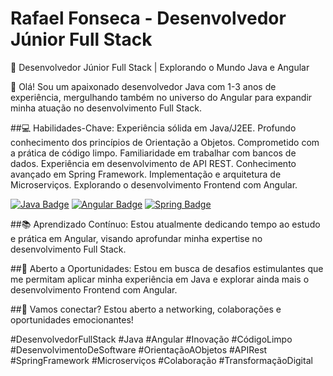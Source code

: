 <h1>Rafael Fonseca - Desenvolvedor Júnior Full Stack</h1>
🚀 Desenvolvedor Júnior Full Stack | Explorando o Mundo Java e Angular

👋 Olá! Sou um apaixonado desenvolvedor Java com 1-3 anos de experiência, mergulhando também no universo do Angular para expandir minha atuação no desenvolvimento Full Stack.

##💻 Habilidades-Chave:
Experiência sólida em Java/J2EE.
Profundo conhecimento dos princípios de Orientação a Objetos.
Comprometido com a prática de código limpo.
Familiaridade em trabalhar com bancos de dados.
Experiência em desenvolvimento de API REST.
Conhecimento avançado em Spring Framework.
Implementação e arquitetura de Microserviços.
Explorando o desenvolvimento Frontend com Angular.

[![Java Badge](https://img.shields.io/badge/Java-ED8B00?style=flat-square&logo=java&logoColor=white)](https://www.java.com/pt-BR/)
[![Angular Badge](https://img.shields.io/badge/Angular-DD0031?style=flat-square&logo=angular&logoColor=white)](https://angular.io/)
[![Spring Badge](https://img.shields.io/badge/Spring-6DB33F?style=flat-square&logo=spring&logoColor=white)](https://spring.io/)

##📚 Aprendizado Contínuo:
Estou atualmente dedicando tempo ao estudo e prática em Angular, visando aprofundar minha expertise no desenvolvimento Full Stack.

##💬 Aberto a Oportunidades:
Estou em busca de desafios estimulantes que me permitam aplicar minha experiência em Java e explorar ainda mais o desenvolvimento Frontend com Angular.

##🤝 Vamos conectar?
Estou aberto a networking, colaborações e oportunidades emocionantes!

#DesenvolvedorFullStack #Java #Angular #Inovação #CódigoLimpo #DesenvolvimentoDeSoftware #OrientaçãoAObjetos #APIRest #SpringFramework #Microserviços #Colaboração #TransformaçãoDigital
